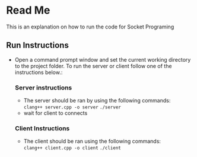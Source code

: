 # **Read Me**
This is an explanation on how to run the code for Socket Programing
## **Run Instructions**
- Open a command prompt window and set the current working directory to the project folder. To run the server or client follow one of the instructions below.:
    ### **Server instructions**
    - The server should be ran by using the following commands:  
    ```clang++ server.cpp -o server```
    ```./server```
    - wait for client to connects
    ### **Client Instructions**
    - The client should be ran using the following commands:  
    ```clang++ client.cpp -o client```
    ```./client```
